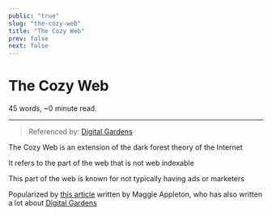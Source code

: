 ```yaml
---
public: "true"
slug: "the-cozy-web"
title: "The Cozy Web"
prev: false
next: false
---
```

<script setup>
import { data } from '../../git.data.ts';
import { useData } from 'vitepress';
const pageData = useData();
</script>
<h1 class="p-name">The Cozy Web</h1>
<p>45 words, ~0 minute read. <span v-html="data[`site/${pageData.page.value.relativePath}`]" /></p>
<hr/>

> Referenced by: [Digital Gardens](/garden/digital-gardens/index.md)

The Cozy Web is an extension of the dark forest theory of the Internet

It refers to the part of the web that is not web indexable

This part of the web is known for not typically having ads or marketers

Popularized by [this article](https://maggieappleton.com/cozy-web) written by Maggie Appleton, who has also written a lot about [Digital Gardens](/garden/digital-gardens/index.md)